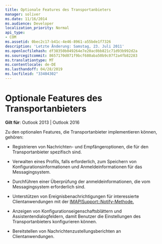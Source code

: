 ```yaml
---
title: Optionale Features des Transportanbieters
manager: soliver
ms.date: 11/16/2014
ms.audience: Developer
localization_priority: Normal
api_type:
- COM
ms.assetid: 0bec2c17-b41c-4e46-8961-a55bde1f7326
description: 'Letzte Änderung: Samstag, 23. Juli 2011'
ms.openlocfilehash: df38350b049264e7e20ac0bb821c71d93b992d2a
ms.sourcegitcommit: 8657170d071f9bcf680aba50b9c07f2a4fb82283
ms.translationtype: MT
ms.contentlocale: de-DE
ms.lasthandoff: 04/28/2019
ms.locfileid: "33404302"
---
```

# <a name="optional-transport-provider-features"></a>Optionale Features des Transportanbieters

  
  
**Gilt für**: Outlook 2013 | Outlook 2016 
  
Zu den optionalen Features, die Transportanbieter implementieren können, gehören:
  
- Registrieren von Nachrichten- und Empfängeroptionen, die für den Transportanbieter spezifisch sind.
    
- Verwalten eines Profils, falls erforderlich, zum Speichern von Konfigurationsinformationen und Anmeldeinformationen für das Messagingsystem.
    
- Durchführen einer Überprüfung der anmeldeinformationen, die vom Messagingsystem erforderlich sind.
    
- Unterstützen von Ereignisbenachrichtigungen für interessierte Clientanwendungen mit der [IMAPISupport::Notify-Methode.](imapisupport-notify.md) 
    
- Anzeigen von Konfigurationseigenschaftsblättern und Assistentendialogfeldern, damit Benutzer die Einstellungen des Transportanbieters konfigurieren können.
    
- Bereitstellen von Nachrichtenzustellungsberichten an Clientanwendungen.
    

